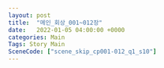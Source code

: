 ```yaml
---
layout: post
title:  "메인_회상_001~012장"
date:   2022-01-05 04:00:00 +0000
categories: Main
Tags: Story Main
SceneCode: ["scene_skip_cp001-012_q1_s10"]
---
```

